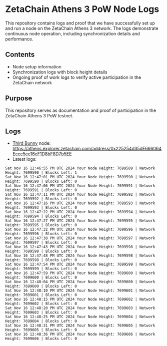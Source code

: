 # ZetaChain Athens 3 PoW Node Logs
This repository contains logs and proof that we have successfully set up and run a node on the ZetaChain Athens 3 network. The logs demonstrate continuous node operation, including synchronization details and performance.

## Contents
- Node setup information
- Synchronization logs with block height details
- Ongoing proof of work logs to verify active participation in the ZetaChain network

## Purpose
This repository serves as documentation and proof of participation in the ZetaChain Athens 3 PoW testnet.

## Logs

- [Third Bunny](https://thirdbunny.xyz/) node: https://athens.explorer.zetachain.com/address/0x225254d35dE666064Eccc5ce16eF1D8bF8D7b5EE
- Latest logs:
```
Sat Nov 16 12:46:55 PM UTC 2024 Your Node Height: 7699589 | Network Height: 7699590 | Blocks Left: 1
Sat Nov 16 12:47:01 PM UTC 2024 Your Node Height: 7699590 | Network Height: 7699590 | Blocks Left: 0
Sat Nov 16 12:47:06 PM UTC 2024 Your Node Height: 7699591 | Network Height: 7699591 | Blocks Left: 0
Sat Nov 16 12:47:11 PM UTC 2024 Your Node Height: 7699592 | Network Height: 7699592 | Blocks Left: 0
Sat Nov 16 12:47:16 PM UTC 2024 Your Node Height: 7699593 | Network Height: 7699593 | Blocks Left: 0
Sat Nov 16 12:47:22 PM UTC 2024 Your Node Height: 7699594 | Network Height: 7699594 | Blocks Left: 0
Sat Nov 16 12:47:27 PM UTC 2024 Your Node Height: 7699595 | Network Height: 7699595 | Blocks Left: 0
Sat Nov 16 12:47:32 PM UTC 2024 Your Node Height: 7699596 | Network Height: 7699596 | Blocks Left: 0
Sat Nov 16 12:47:38 PM UTC 2024 Your Node Height: 7699597 | Network Height: 7699597 | Blocks Left: 0
Sat Nov 16 12:47:43 PM UTC 2024 Your Node Height: 7699598 | Network Height: 7699598 | Blocks Left: 0
Sat Nov 16 12:47:48 PM UTC 2024 Your Node Height: 7699598 | Network Height: 7699598 | Blocks Left: 0
Sat Nov 16 12:47:54 PM UTC 2024 Your Node Height: 7699599 | Network Height: 7699599 | Blocks Left: 0
Sat Nov 16 12:47:59 PM UTC 2024 Your Node Height: 7699600 | Network Height: 7699600 | Blocks Left: 0
Sat Nov 16 12:48:04 PM UTC 2024 Your Node Height: 7699600 | Network Height: 7699600 | Blocks Left: 0
Sat Nov 16 12:48:10 PM UTC 2024 Your Node Height: 7699601 | Network Height: 7699601 | Blocks Left: 0
Sat Nov 16 12:48:15 PM UTC 2024 Your Node Height: 7699602 | Network Height: 7699602 | Blocks Left: 0
Sat Nov 16 12:48:20 PM UTC 2024 Your Node Height: 7699603 | Network Height: 7699603 | Blocks Left: 0
Sat Nov 16 12:48:25 PM UTC 2024 Your Node Height: 7699604 | Network Height: 7699604 | Blocks Left: 0
Sat Nov 16 12:48:31 PM UTC 2024 Your Node Height: 7699605 | Network Height: 7699605 | Blocks Left: 0
Sat Nov 16 12:48:36 PM UTC 2024 Your Node Height: 7699606 | Network Height: 7699606 | Blocks Left: 0
```
